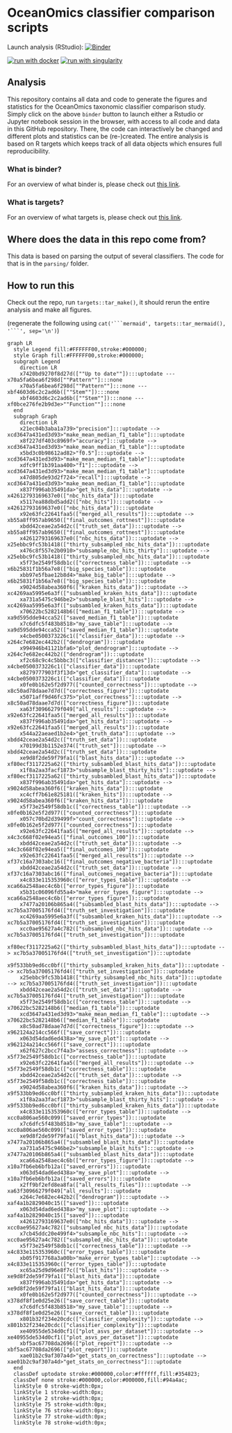 # OceanOmics classifier comparison scripts

Launch analysis (RStudio): [![Binder](https://mybinder.org/badge_logo.svg)](https://mybinder.org/v2/gh/PhilippBayer/OceanOmics-classifier-comparison/HEAD?urlpath=rstudio)  

[![run with docker](https://img.shields.io/badge/run%20with-docker-0db7ed?labelColor=000000&logo=docker)](https://www.docker.com/) [![run with singularity](https://img.shields.io/badge/run%20with-singularity-1d355c.svg?labelColor=000000)](https://sylabs.io/docs/)

## Analysis
This repository contains all data and code to generate the figures and statistics for the OceanOmics taxonomic classifier comparison study. Simply click on the above `binder` button to launch either a Rstudio or Jupyter notebook session in the browser, with access to all code and data in this GitHub repository. There, the code can interactively be changed and different plots and statistics can be (re-)created. The entire analysis is based on R targets which keeps track of all data objects which ensures full reproducibility.

### What is binder?
For an overview of what binder is, please check out [this link](https://mybinder.org/).  

### What is targets?
For an overview of what targets is, please check out [this link](https://books.ropensci.org/targets/walkthrough.html).

## Where does the data in this repo come from?

This data is based on parsing the output of several classifiers. The code for that is in the `parsing/` folder.

## How to run this

Check out the repo, run `targets::tar_make()`, it should rerun the entire analysis and make all figures.

(regenerate the following using `cat('```mermaid', targets::tar_mermaid(), '```', sep='\n')`)
```mermaid
graph LR
  style Legend fill:#FFFFFF00,stroke:#000000;
  style Graph fill:#FFFFFF00,stroke:#000000;
  subgraph Legend
    direction LR
    x7420bd9270f8d27d([""Up to date""]):::uptodate --- x70a5fa6bea6f298d[""Pattern""]:::none
    x70a5fa6bea6f298d[""Pattern""]:::none --- xbf4603d6c2c2ad6b([""Stem""]):::none
    xbf4603d6c2c2ad6b([""Stem""]):::none --- xf0bce276fe2b9d3e>""Function""]:::none
  end
  subgraph Graph
    direction LR
    x21ec04b3aba1a739>"precision"]:::uptodate --> xcd3647a431ed3d93>"make_mean_median_f1_table"]:::uptodate
    x8f227df403c8969f>"accuracy"]:::uptodate --> xcd3647a431ed3d93>"make_mean_median_f1_table"]:::uptodate
    x5bd3c0b98612ad82>"f0.5"]:::uptodate --> xcd3647a431ed3d93>"make_mean_median_f1_table"]:::uptodate
    xdfc9ff1b391aa400>"f1"]:::uptodate --> xcd3647a431ed3d93>"make_mean_median_f1_table"]:::uptodate
    x47d805de93d2f724>"recall"]:::uptodate --> xcd3647a431ed3d93>"make_mean_median_f1_table"]:::uptodate
    x837f996ab35491da>"get_hits_data"]:::uptodate --> x42612793169637e0(["nbc_hits_data"]):::uptodate
    x5117ea88dbd5add2(["nbc_hits"]):::uptodate --> x42612793169637e0(["nbc_hits_data"]):::uptodate
    x92e63fc22641faa5(["merged_all_results"]):::uptodate --> xb55a8ff957ab9650(["final_outcomes_rottnest"]):::uptodate
    xbdd42ceae2a54d2c(["truth_set_data"]):::uptodate --> xb55a8ff957ab9650(["final_outcomes_rottnest"]):::uptodate
    x42612793169637e0(["nbc_hits_data"]):::uptodate --> x25ebbc9fc53b1418(["thirty_subsampled_nbc_hits_data"]):::uptodate
    x476c8f557e2b0910>"subsample_nbc_hits_thirty"]:::uptodate --> x25ebbc9fc53b1418(["thirty_subsampled_nbc_hits_data"]):::uptodate
    x5f73e2549f58db1c(["correctness_table"]):::uptodate --> x6b25831f1b56a7e8(["big_species_table"]):::uptodate
    xbb97e5fbae12b8d4>"make_big_table"]:::uptodate --> x6b25831f1b56a7e8(["big_species_table"]):::uptodate
    x9024d58abea360f6(["kraken_hits_data"]):::uptodate --> xc4269aa5995e6a3f(["subsambled_kraken_hits_data"]):::uptodate
    xa731a5475c946be2>"subsample_blast_hits"]:::uptodate --> xc4269aa5995e6a3f(["subsambled_kraken_hits_data"]):::uptodate
    x70622bc5282148b6(["median_f1_table"]):::uptodate --> xa9d595dde94cca52(["saved_median_f1_table"]):::uptodate
    x7c6dfc5f483b8518>"my_save_table"]:::uptodate --> xa9d595dde94cca52(["saved_median_f1_table"]):::uptodate
    x4cbe0500373226c1(["classifier_data"]):::uptodate --> x264c7e682ec442b2(["dendrogram"]):::uptodate
    x994946b41121bfa6>"plot_dendrogram"]:::uptodate --> x264c7e682ec442b2(["dendrogram"]):::uptodate
    xf2c68c9c4c5bbbc3(["classifier_distances"]):::uptodate --> x4cbe0500373226c1(["classifier_data"]):::uptodate
    x8279777903f3f13d>"get_classifier_data"]:::uptodate --> x4cbe0500373226c1(["classifier_data"]):::uptodate
    x0fe0b162e5f2d977(["counted_correctness"]):::uptodate --> x8c50ad78daae7d7d(["correctness_figure"]):::uptodate
    x5071aff9d46fc375>"plot_correctness"]:::uptodate --> x8c50ad78daae7d7d(["correctness_figure"]):::uptodate
    xa63f30966279f049["all_results"]:::uptodate --> x92e63fc22641faa5(["merged_all_results"]):::uptodate
    x837f996ab35491da>"get_hits_data"]:::uptodate --> x92e63fc22641faa5(["merged_all_results"]):::uptodate
    x544a22aeaed1b2e4>"get_truth_data"]:::uptodate --> xbdd42ceae2a54d2c(["truth_set_data"]):::uptodate
    x70199d3b1152e374(["truth_set"]):::uptodate --> xbdd42ceae2a54d2c(["truth_set_data"]):::uptodate
    xe9d8f2de59f79fa1(["blast_hits_data"]):::uptodate --> xf80ecf3117225a62(["thirty_subsambled_blast_hits_data"]):::uptodate
    x1f8a2aa3facf1873>"subsample_blast_thirty_hits"]:::uptodate --> xf80ecf3117225a62(["thirty_subsambled_blast_hits_data"]):::uptodate
    x837f996ab35491da>"get_hits_data"]:::uptodate --> x9024d58abea360f6(["kraken_hits_data"]):::uptodate
    xc4cff7b61e825181(["kraken_hits"]):::uptodate --> x9024d58abea360f6(["kraken_hits_data"]):::uptodate
    x5f73e2549f58db1c(["correctness_table"]):::uptodate --> x0fe0b162e5f2d977(["counted_correctness"]):::uptodate
    x057c70bd2d39499f>"count_correctness"]:::uptodate --> x0fe0b162e5f2d977(["counted_correctness"]):::uptodate
    x92e63fc22641faa5(["merged_all_results"]):::uptodate --> x4c3c668f02e94ea5(["final_outcomes_100"]):::uptodate
    xbdd42ceae2a54d2c(["truth_set_data"]):::uptodate --> x4c3c668f02e94ea5(["final_outcomes_100"]):::uptodate
    x92e63fc22641faa5(["merged_all_results"]):::uptodate --> xf37c16a7303abc16(["final_outcomes_negative_bacteria"]):::uptodate
    xbdd42ceae2a54d2c(["truth_set_data"]):::uptodate --> xf37c16a7303abc16(["final_outcomes_negative_bacteria"]):::uptodate
    x4c833e115353960c(["error_types_table"]):::uptodate --> xca66a2548aec4c6b(["error_types_figure"]):::uptodate
    x5b31c06096fd55a4>"make_error_types_figure"]:::uptodate --> xca66a2548aec4c6b(["error_types_figure"]):::uptodate
    x7477a20106b865a4(["subsambled_blast_hits_data"]):::uptodate --> xc7b5a37005176fd4(["truth_set_investigation"]):::uptodate
    xc4269aa5995e6a3f(["subsambled_kraken_hits_data"]):::uptodate --> xc7b5a37005176fd4(["truth_set_investigation"]):::uptodate
    xcc0ae95627a4c782(["subsampled_nbc_hits_data"]):::uptodate --> xc7b5a37005176fd4(["truth_set_investigation"]):::uptodate
    xf80ecf3117225a62(["thirty_subsambled_blast_hits_data"]):::uptodate --> xc7b5a37005176fd4(["truth_set_investigation"]):::uptodate
    x9f533bb9ed6cc0bf(["thirty_subsampled_kraken_hits_data"]):::uptodate --> xc7b5a37005176fd4(["truth_set_investigation"]):::uptodate
    x25ebbc9fc53b1418(["thirty_subsampled_nbc_hits_data"]):::uptodate --> xc7b5a37005176fd4(["truth_set_investigation"]):::uptodate
    xbdd42ceae2a54d2c(["truth_set_data"]):::uptodate --> xc7b5a37005176fd4(["truth_set_investigation"]):::uptodate
    x5f73e2549f58db1c(["correctness_table"]):::uptodate --> x70622bc5282148b6(["median_f1_table"]):::uptodate
    xcd3647a431ed3d93>"make_mean_median_f1_table"]:::uptodate --> x70622bc5282148b6(["median_f1_table"]):::uptodate
    x8c50ad78daae7d7d(["correctness_figure"]):::uptodate --> x962124a214cc566f(["save_correct"]):::uptodate
    x063d54dad6ed438a>"my_save_plot"]:::uptodate --> x962124a214cc566f(["save_correct"]):::uptodate
    x62f627c2bcc7f4a3>"assess_correctness"]:::uptodate --> x5f73e2549f58db1c(["correctness_table"]):::uptodate
    x92e63fc22641faa5(["merged_all_results"]):::uptodate --> x5f73e2549f58db1c(["correctness_table"]):::uptodate
    xbdd42ceae2a54d2c(["truth_set_data"]):::uptodate --> x5f73e2549f58db1c(["correctness_table"]):::uptodate
    x9024d58abea360f6(["kraken_hits_data"]):::uptodate --> x9f533bb9ed6cc0bf(["thirty_subsampled_kraken_hits_data"]):::uptodate
    x1f8a2aa3facf1873>"subsample_blast_thirty_hits"]:::uptodate --> x9f533bb9ed6cc0bf(["thirty_subsampled_kraken_hits_data"]):::uptodate
    x4c833e115353960c(["error_types_table"]):::uptodate --> xcc0a806ae560c099(["saved_error_types"]):::uptodate
    x7c6dfc5f483b8518>"my_save_table"]:::uptodate --> xcc0a806ae560c099(["saved_error_types"]):::uptodate
    xe9d8f2de59f79fa1(["blast_hits_data"]):::uptodate --> x7477a20106b865a4(["subsambled_blast_hits_data"]):::uptodate
    xa731a5475c946be2>"subsample_blast_hits"]:::uptodate --> x7477a20106b865a4(["subsambled_blast_hits_data"]):::uptodate
    xca66a2548aec4c6b(["error_types_figure"]):::uptodate --> x10a7fb6eb6bfb12a(["saved_errors"]):::uptodate
    x063d54dad6ed438a>"my_save_plot"]:::uptodate --> x10a7fb6eb6bfb12a(["saved_errors"]):::uptodate
    x2ff9bf2efd8ea8fa(["all_results_files"]):::uptodate --> xa63f30966279f049["all_results"]:::uptodate
    x264c7e682ec442b2(["dendrogram"]):::uptodate --> xaf4a1b2829040c15(["saved"]):::uptodate
    x063d54dad6ed438a>"my_save_plot"]:::uptodate --> xaf4a1b2829040c15(["saved"]):::uptodate
    x42612793169637e0(["nbc_hits_data"]):::uptodate --> xcc0ae95627a4c782(["subsampled_nbc_hits_data"]):::uptodate
    x7cb45ddc20e499f4>"subsample_nbc_hits"]:::uptodate --> xcc0ae95627a4c782(["subsampled_nbc_hits_data"]):::uptodate
    x5f73e2549f58db1c(["correctness_table"]):::uptodate --> x4c833e115353960c(["error_types_table"]):::uptodate
    xb05f917768a3a00b>"make_error_types_table"]:::uptodate --> x4c833e115353960c(["error_types_table"]):::uptodate
    xc65a25d9d96e8f7c(["blast_hits"]):::uptodate --> xe9d8f2de59f79fa1(["blast_hits_data"]):::uptodate
    x837f996ab35491da>"get_hits_data"]:::uptodate --> xe9d8f2de59f79fa1(["blast_hits_data"]):::uptodate
    x0fe0b162e5f2d977(["counted_correctness"]):::uptodate --> x378df8f1e0d25e26(["save_correct_table"]):::uptodate
    x7c6dfc5f483b8518>"my_save_table"]:::uptodate --> x378df8f1e0d25e26(["save_correct_table"]):::uptodate
    x801b32f234e20cdc(["classifier_complexity"]):::uptodate --> x801b32f234e20cdc(["classifier_complexity"]):::uptodate
    xe40955de534d0cf1(["plot_asvs_per_dataset"]):::uptodate --> xe40955de534d0cf1(["plot_asvs_per_dataset"]):::uptodate
    xbf5ac67708da2696(["plot_report"]):::uptodate --> xbf5ac67708da2696(["plot_report"]):::uptodate
    xae01b2c9af307a4d>"get_stats_on_correctness"]:::uptodate --> xae01b2c9af307a4d>"get_stats_on_correctness"]:::uptodate
  end
  classDef uptodate stroke:#000000,color:#ffffff,fill:#354823;
  classDef none stroke:#000000,color:#000000,fill:#94a4ac;
  linkStyle 0 stroke-width:0px;
  linkStyle 1 stroke-width:0px;
  linkStyle 2 stroke-width:0px;
  linkStyle 75 stroke-width:0px;
  linkStyle 76 stroke-width:0px;
  linkStyle 77 stroke-width:0px;
  linkStyle 78 stroke-width:0px;
```